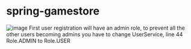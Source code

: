 # spring-gamestore
![image](https://user-images.githubusercontent.com/45196002/168486858-982ec8d3-7ab3-4477-a9aa-b7e8d6e6df84.png)
First user registration will have an admin role, to prevent all the other users becoming admins you have to change UserService, line 44 Role.ADMIN to Role.USER

